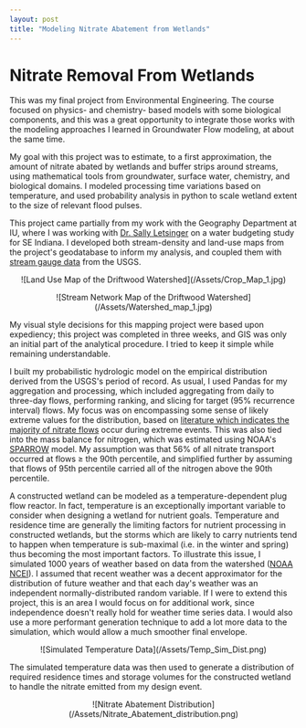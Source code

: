 ```yaml
---
layout: post
title: "Modeling Nitrate Abatement from Wetlands" 
---
```


# Nitrate Removal From Wetlands

This was my final project from Environmental Engineering. The course focused on physics- and chemistry- based models with some biological components, 
and this was a great opportunity to integrate those works with the modeling approaches I learned in Groundwater Flow modeling, at about the same time. 

My goal with this project was to estimate, to a first approximation, the amount of nitrate abated by wetlands and buffer strips around streams, using 
mathematical tools from groundwater, surface water, chemistry, and biological domains. I modeled processing time variations based on temperature, and 
used probability analysis in python to scale wetland extent to the size of relevant flood pulses. 

This project came partially from my work with the Geography Department at IU, where I was working with [Dr. Sally Letsinger](https://geography.indiana.edu/about/faculty/letsinger-sally.html) on a water budgeting study for SE Indiana.
I developed both stream-density and land-use maps from the project's geodatabase to inform my analysis, and coupled them with [stream gauge data](https://dashboard.waterdata.usgs.gov/app/nwd/en/?region=lower48&aoi=default) from
the USGS. 

<p align="center">![Land Use Map of the Driftwood Watershed](/Assets/Crop_Map_1.jpg)</p>
<p align="center">![Stream Network Map of the Driftwood Watershed](/Assets/Watershed_map_1.jpg)</p>

My visual style decisions for this mapping project were based upon expediency; this project was completed in three weeks, and GIS was only an initial part of the analytical
procedure. I tried to keep it simple while remaining understandable. 

I built my probabilistic hydrologic model on the empirical distribution derived from the USGS's period of record. As usual, I used Pandas for my 
aggregation and processing, which included aggregating from daily to three-day flows, performing ranking, and slicing for target (95% recurrence interval) flows. 
My focus was on encompassing some sense of likely extreme values for the distribution, based on [literature which indicates the majority of nitrate flows](https://pubs.acs.org/doi/10.1021/es052573n) occur 
during extreme events. This was also tied into the mass balance for nitrogen, which was estimated using NOAA's [SPARROW](https://www.usgs.gov/mission-areas/water-resources/science/sparrow-modeling-estimating-nutrient-sediment-and-dissolved) model.
My assumption was that 56% of all nitrate transport occurred at flows ≥ the 90th percentile, and simplified further by assuming that flows of 95th percentile carried all of the nitrogen above the 90th percentile. 

A constructed wetland can be modeled as a temperature-dependent plug flow reactor. In fact, temperature is an exceptionally important variable to consider when designing
a wetland for nutrient goals. Temperature and residence time are generally the limiting factors for nutrient processing in constructed wetlands, but the storms which are 
likely to carry nutrients tend to happen when temperature is sub-maximal (i.e. in the winter and spring) thus becoming the most important factors. To illustrate this issue, 
I simulated 1000 years of weather based on data from the watershed ([NOAA NCEI](https://www.ncei.noaa.gov/)). I assumed that recent weather was a decent approximator for the 
distribution of future weather and that each day's weather was an independent normally-distributed random variable. If I were to extend this project, this is an area I would focus on
for additional work, since independence doesn't really hold for weather time series data. I would also use a more performant generation technique to add a lot more data to the 
simulation, which would allow a much smoother final envelope. 

<p align="center">![Simulated Temperature Data](/Assets/Temp_Sim_Dist.png)</p>

The simulated temperature data was then used to generate a distribution of required residence times and storage volumes for the constructed wetland to handle the nitrate 
emitted from my design event. 

<p align="center">![Nitrate Abatement Distribution](/Assets/Nitrate_Abatement_distribution.png)</p>

